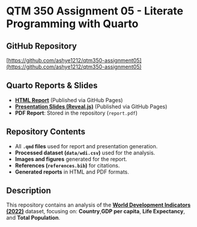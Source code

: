 # QTM 350 Assignment 05 - Literate Programming with Quarto

## GitHub Repository
[https://github.com/ashye1212/qtm350-assignment05](https://github.com/ashye1212/qtm350-assignment05)

## Quarto Reports & Slides
- **[HTML Report](https://ashye1212.github.io/qtm350-assignment05/report.html)** (Published via GitHub Pages)
- **[Presentation Slides (Reveal.js)](https://ashye1212.github.io/qtm350-assignment05/slides.html)** (Published via GitHub Pages)
- **PDF Report**: Stored in the repository (`report.pdf`)

## Repository Contents
- All **`.qmd` files** used for report and presentation generation.
- **Processed dataset (`data/wdi.csv`)** used for the analysis.
- **Images and figures** generated for the report.
- **References (`references.bib`)** for citations.
- **Generated reports** in HTML and PDF formats.

## Description
This repository contains an analysis of the **[World Development Indicators (2022)](https://databank.worldbank.org/source/world-development-indicators)** dataset, focusing on: **Country**,**GDP per capita**, **Life Expectancy**, and **Total Population**.